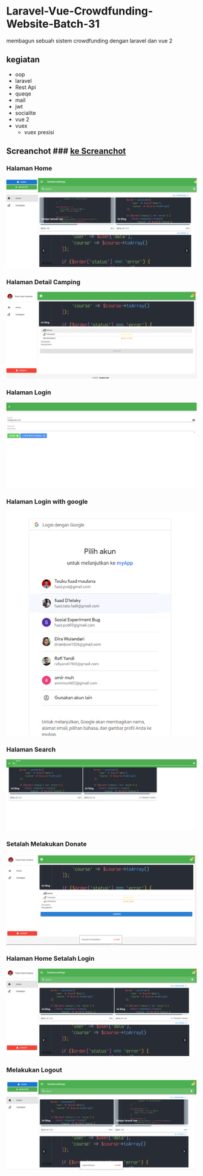 # Laravel-Vue-Crowdfunding-Website-Batch-31
membagun sebuah sistem crowdfunding dengan laravel dan vue 2
## kegiatan 
* oop
* laravel
* Rest Api
* queqe
* mail
* jwt
* socialite
* vue 2
* vuex
  * vuex presisi

## Screanchot ### [ke Screanchot](https://github.com/fuadvi/Laravel-Vue-Crowdfunding-Website-Batch-31/tree/main/Screenshot)
### Halaman Home
![Gambar home](https://github.com/fuadvi/Laravel-Vue-Crowdfunding-Website-Batch-31/blob/main/Screenshot/halaman%20home.png)
### Halaman Detail Camping
![Gambar detail camping](https://github.com/fuadvi/Laravel-Vue-Crowdfunding-Website-Batch-31/blob/main/Screenshot/detail%20camping.png)
### Halaman Login
![Gambar Login](https://github.com/fuadvi/Laravel-Vue-Crowdfunding-Website-Batch-31/blob/main/Screenshot/halaman%20login.png)
### Halaman Login with google
![Gambar Login dengan google](https://github.com/fuadvi/Laravel-Vue-Crowdfunding-Website-Batch-31/blob/main/Screenshot/login%20with%20google.png)
### Halaman Search
![Gambar Search](https://github.com/fuadvi/Laravel-Vue-Crowdfunding-Website-Batch-31/blob/main/Screenshot/halaman%20pencarian.png)
### Setalah Melakukan Donate
![Gambar Donate](https://github.com/fuadvi/Laravel-Vue-Crowdfunding-Website-Batch-31/blob/main/Screenshot/setelah%20melakukan%20donate.png)
### Halaman Home Setalah Login
![Gambar setelah login](https://github.com/fuadvi/Laravel-Vue-Crowdfunding-Website-Batch-31/blob/main/Screenshot/galaman%20home%20setelah%20login.png)
### Melakukan Logout
![Gambar Logout](https://github.com/fuadvi/Laravel-Vue-Crowdfunding-Website-Batch-31/blob/main/Screenshot/setelah%20logout.png)

